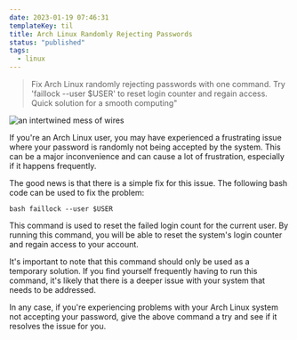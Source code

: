 ```yaml
---
date: 2023-01-19 07:46:31
templateKey: til
title: Arch Linux Randomly Rejecting Passwords
status: "published"
tags:
  - linux
---
```


> Fix Arch Linux randomly rejecting passwords with one command. Try
> 'faillock --user $USER' to reset login counter and regain access. Quick
> solution for a smooth computing"

![an intertwined mess of wires](https://stable-diffusion.waylonwalker.com/000255.3612717469.webp)

If you're an Arch Linux user, you may have experienced a frustrating issue
where your password is randomly not being accepted by the system. This can be a
major inconvenience and can cause a lot of frustration, especially if it
happens frequently.

The good news is that there is a simple fix for this issue. The following bash
code can be used to fix the problem:

`bash faillock --user $USER`

This command is used to reset the failed login count for the current user. By
running this command, you will be able to reset the system's login counter and
regain access to your account.

It's important to note that this command should only be used as a temporary
solution. If you find yourself frequently having to run this command, it's
likely that there is a deeper issue with your system that needs to be
addressed.

In any case, if you're experiencing problems with your Arch Linux system not
accepting your password, give the above command a try and see if it resolves
the issue for you.
